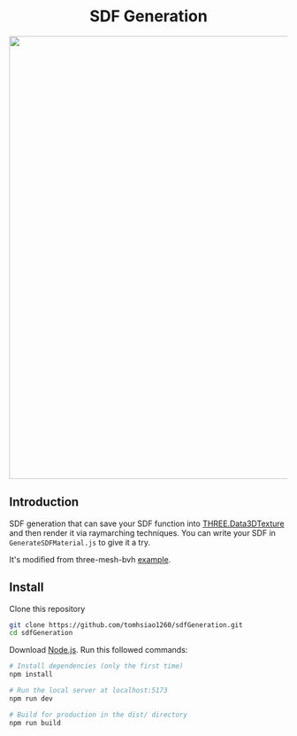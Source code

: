 <h1 align="center">SDF Generation</h1>

<p align="center">
    <img src="https://github.com/tomhsiao1260/sdfGeneration/assets/31985811/c7394514-d2ae-4396-9b6d-d4168fd6d0f5" width="800px"/>
</p>
 
## Introduction

SDF generation that can save your SDF function into [THREE.Data3DTexture](https://threejs.org/docs/#api/en/textures/Data3DTexture) and then render it via raymarching techniques. You can write your SDF in `GenerateSDFMaterial.js` to give it a try.

It's modified from three-mesh-bvh [example](https://github.com/gkjohnson/three-mesh-bvh/blob/master/example/sdfGeneration.js).

## Install

Clone this repository
```bash
git clone https://github.com/tomhsiao1260/sdfGeneration.git
cd sdfGeneration
```

Download [Node.js](https://nodejs.org/en/download/).
Run this followed commands:

``` bash
# Install dependencies (only the first time)
npm install

# Run the local server at localhost:5173
npm run dev

# Build for production in the dist/ directory
npm run build
```

<!-- ## Getting Started -->

<!-- ## Notes -->

